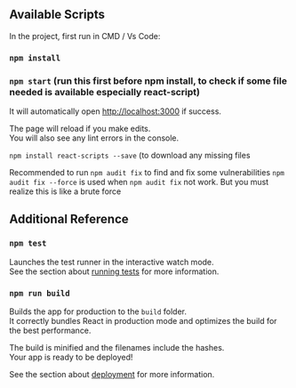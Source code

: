 ## Available Scripts

In the project, first run in CMD / Vs Code:
### `npm install` 
### `npm start` (run this first before npm install, to check if some file needed is available especially react-script)

It will automatically open [http://localhost:3000](http://localhost:3000) if success.

The page will reload if you make edits.<br>
You will also see any lint errors in the console.

`npm install react-scripts --save` (to download any missing files

Recommended to run 
`npm audit fix` to find and fix some vulnerabilities
`npm audit fix --force` is used when `npm audit fix` not work. But you must realize this is like a brute force

## Additional Reference
### `npm test`

Launches the test runner in the interactive watch mode.<br>
See the section about [running tests](https://facebook.github.io/create-react-app/docs/running-tests) for more information.

### `npm run build`

Builds the app for production to the `build` folder.<br>
It correctly bundles React in production mode and optimizes the build for the best performance.

The build is minified and the filenames include the hashes.<br>
Your app is ready to be deployed!

See the section about [deployment](https://facebook.github.io/create-react-app/docs/deployment) for more information.


